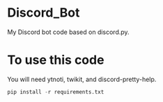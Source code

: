 # Discord_Bot
My Discord bot code based on discord.py.

# To use this code
You will need ytnoti, twikit, and discord-pretty-help.
~~~py
pip install -r requirements.txt
~~~